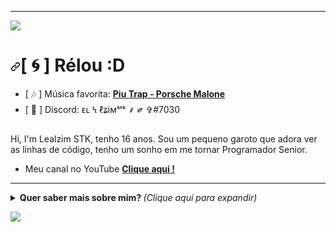 <hr></hr>
<p>
<a target="_blank" rel="noopener noreferrer" href="https://camo.githubusercontent.com/71b837571c48af3aa60a73dbc9d5936aa359d78efbfa8a6743cbbbc16b80ef4d/68747470733a2f2f63646e2e646973636f72646170702e636f6d2f6174746163686d656e74732f3830353930323039333930363630383138362f3830353931333937323533353539303932322f74656e6f722e676966"><img src="https://camo.githubusercontent.com/71b837571c48af3aa60a73dbc9d5936aa359d78efbfa8a6743cbbbc16b80ef4d/68747470733a2f2f63646e2e646973636f72646170702e636f6d2f6174746163686d656e74732f3830353930323039333930363630383138362f3830353931333937323533353539303932322f74656e6f722e676966" style="max-width:100%;"></a>
</p>

<h1><a id="user-content----olá" class="anchor" aria-hidden="true" href="#---olá"><svg class="octicon octicon-link" viewBox="0 0 16 16" version="1.1" width="16" height="16" aria-hidden="true"><path fill-rule="evenodd" d="M7.775 3.275a.75.75 0 001.06 1.06l1.25-1.25a2 2 0 112.83 2.83l-2.5 2.5a2 2 0 01-2.83 0 .75.75 0 00-1.06 1.06 3.5 3.5 0 004.95 0l2.5-2.5a3.5 3.5 0 00-4.95-4.95l-1.25 1.25zm-4.69 9.64a2 2 0 010-2.83l2.5-2.5a2 2 0 012.83 0 .75.75 0 001.06-1.06 3.5 3.5 0 00-4.95 0l-2.5 2.5a3.5 3.5 0 004.95 4.95l1.25-1.25a.75.75 0 00-1.06-1.06l-1.25 1.25a2 2 0 01-2.83 0z"></path></svg></a>[ <g-emoji class="g-emoji" alias="cyclone" fallback-src="https://github.githubassets.com/images/icons/emoji/unicode/1f300.png">🌀</g-emoji> ] Rélou :D</h1>
<ul>
<li>[ <g-emoji class="g-emoji" alias="notes" fallback-src="https://github.githubassets.com/images/icons/emoji/unicode/1f3b6.png">🎶</g-emoji> ] Música favorita: <a href="https://www.youtube.com/watch?v=n9pLTV4eO94" rel="nofollow"><strong>Piu Trap - Porsche Malone</strong></a></li>
<li>[ <g-emoji class="g-emoji" alias="speech_balloon" fallback-src="https://github.githubassets.com/images/icons/emoji/unicode/1f4ac.png">💬</g-emoji> ] Discord: ᴇʟ Ϟ ℓʑiмˢᵗᵏ ⸙ ༗ ✞#7030</li>
</ul>
<p>Hi, I'm Lealzim STK, tenho 16 anos. Sou um pequeno garoto que adora ver as linhas de código, tenho um sonho em me tornar Programador Senior.</p>

<ul>
<li>Meu canal no YouTube <a href="https://youtube.com/c/Lealzim" rel="nofollow"><strong>Clique aqui !</strong></a></li>
</ul>
<hr></hr>
<details>
  <summary> <b> Quer saber mais sobre mim? </b> <i>(Clique aqui para expandir)</i> </summary>
  <br></br>
  <p>
    <a href="https://github.com/ryo-ma/github-profile-trophy" align="center">
      <img align="center" src="https://camo.githubusercontent.com/e5b94d27fad956b1da0cbb7d252f2516cdbd708599a33f2f021a639d21a1a6b0/68747470733a2f2f6769746875622d70726f66696c652d74726f7068792e76657263656c2e6170702f3f7468656d653d64726163756c61266d617267696e2d773d3826636f6c756d6e3d3626757365726e616d653d4b696e792d4b696e79" alt="Trophies" data-canonical-src="https://github-profile-trophy.vercel.app/?theme=dracula&amp;margin-w=8&amp;column=6&amp;username=Lealziim" style="max-width:100%;">
    </a>
  </p>
  <a target="_blank" rel="noopener noreferrer" href="https://camo.githubusercontent.com/e8df3447a069b7d5457b4b4d75f9ce2b5ca4c1656816e26afee7a8968e3286a4/68747470733a2f2f6769746875622d726561646d652d73746174732e76657263656c2e6170702f6170692f746f702d6c616e67732f3f757365726e616d653d4b696e792d4b696e79266c61796f75743d636f6d70616374266c616e67735f636f756e743d393939267468656d653d7261646963616c"><img src="https://camo.githubusercontent.com/e8df3447a069b7d5457b4b4d75f9ce2b5ca4c1656816e26afee7a8968e3286a4/68747470733a2f2f6769746875622d726561646d652d73746174732e76657263656c2e6170702f6170692f746f702d6c616e67732f3f757365726e616d653d4b696e792d4b696e79266c61796f75743d636f6d70616374266c616e67735f636f756e743d393939267468656d653d7261646963616c" alt="Langs" data-canonical-src="https://github-readme-stats.vercel.app/api/top-langs/?username=Lealziim&amp;layout=compact&amp;langs_count=999&amp;theme=radical" style="max-width:100%;"></a>
<p></p>
<hr>
</details>
<p>
<a target="_blank" rel="noopener noreferrer" href="https://camo.githubusercontent.com/71b837571c48af3aa60a73dbc9d5936aa359d78efbfa8a6743cbbbc16b80ef4d/68747470733a2f2f63646e2e646973636f72646170702e636f6d2f6174746163686d656e74732f3830353930323039333930363630383138362f3830353931333937323533353539303932322f74656e6f722e676966"><img src="https://camo.githubusercontent.com/71b837571c48af3aa60a73dbc9d5936aa359d78efbfa8a6743cbbbc16b80ef4d/68747470733a2f2f63646e2e646973636f72646170702e636f6d2f6174746163686d656e74732f3830353930323039333930363630383138362f3830353931333937323533353539303932322f74656e6f722e676966" style="max-width:100%;"></a>
</p>
